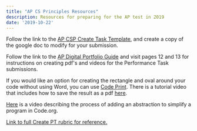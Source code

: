 ```yaml
---
title: "AP CS Principles Resources"
description: Resources for preparing for the AP test in 2019
date: '2019-10-22'
---
```

Follow the link to the [AP CSP Create Task Template](https://docs.google.com/document/d/1olBPv7hDjtKNsTuTXCfGR9-MiUq7E4Rw6u8gzCbKq0w/edit), and create a copy of the google doc to modify for your submission. 

Follow the link to the [AP Digital Portfolio Guide](https://secure-media.collegeboard.org/digitalServices/pdf/ap/computer-science-principles-digital-portfolio-student-guide.pdf) and visit pages 12 and 13 for instructions on creating pdf's and videos for the Performance Task submissions. 

If you would like an option for creating the rectangle and oval around your code without using Word, you can use [Code Print](https://bakerfranke.github.io/codePrint/). There is a tutorial video that includes how to save the result as a pdf [here](https://www.youtube.com/watch?v=F9D-muoNfw8).

[Here](https://www.youtube.com/watch?v=pGnDInYzpes) is a video describing the process of adding an abstraction to simplify a program in Code.org.

[Link to full Create PT rubric for reference.](https://docs.google.com/document/d/1XZfvv8kD7HLcMWd8-xp7jFM1l5lioFcTuvzBQs-DPEA/edit?usp=sharing)